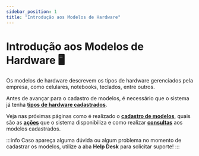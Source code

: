 ```yaml
---
sidebar_position: 1
title: "Introdução aos Modelos de Hardware"
---
```


# Introdução aos Modelos de Hardware :desktop_computer:

Os modelos de hardware descrevem os tipos de hardware gerenciados pela empresa, como celulares, notebooks, teclados, entre outros.

Antes de avançar para o cadastro de modelos, é necessário que o sistema já tenha **[tipos de hardware cadastrados](docs\product_models\hardware_types\create.md)**.

Veja nas próximas páginas como é realizado o **[cadastro de modelos](./create_models.md)**, quais são as **[ações](./actions.md)** que o sistema disponibiliza e como realizar **[consultas](./list.md)** aos modelos cadastrados.

:::info
Caso apareça alguma dúvida ou algum problema no momento de cadastrar os modelos, utilize a aba **Help Desk** para solicitar suporte!
:::
